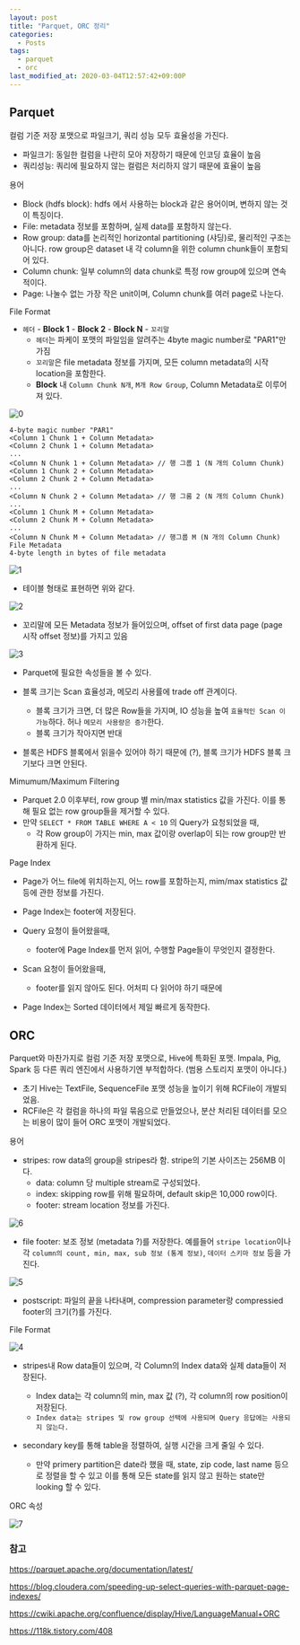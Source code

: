 ```yaml
---
layout: post
title: "Parquet, ORC 정리"
categories:
  - Posts
tags:
  - parquet
  - orc
last_modified_at: 2020-03-04T12:57:42+09:00P
---
```






## Parquet

컬럼 기준 저장 포맷으로 파일크기, 쿼리 성능 모두 효율성을 가진다.

- 파일크기: 동일한 컬럼을 나란히 모아 저장하기 때문에 인코딩 효율이 높음
- 쿼리성능: 쿼리에 필요하지 않는 컬럼은 처리하지 않기 때문에 효율이 높음



용어

- Block (hdfs block): hdfs 에서 사용하는 block과 같은 용어이며, 변하지 않는 것이 특징이다.
- File: metadata 정보를 포함하며, 실제 data를 포함하지 않는다.
- Row group: data를 논리적인 horizontal partitioning (샤딩)로, 물리적인 구조는 아니다. row group은 dataset 내 각 column을 위한 column chunk들이 포함되어 있다.
- Column chunk: 일부 column의 data chunk로 특정 row group에 있으며 연속적이다.
- Page:  나눌수 없는 가장 작은 unit이며, Column chunk를 여러 page로 나눈다.



File Format

- `헤더` - **Block 1** - **Block 2** - **Block N** - `꼬리말`
  - `헤더`는 파케이 포맷의 파일임을 알려주는 4byte magic number로 "PAR1"만 가짐
  - `꼬리말`은 file metadata 정보를 가지며, 모든 column metadata의 시작 location을 포함한다.
  - **Block** 내 `Column Chunk N개`, `M개 Row Group`, Column Metadata로 이루어져 있다.

![0](https://user-images.githubusercontent.com/22383120/76186044-77fa9400-6214-11ea-97c4-44fb1c787ac7.PNG)

```
4-byte magic number "PAR1"
<Column 1 Chunk 1 + Column Metadata>
<Column 2 Chunk 1 + Column Metadata>
...
<Column N Chunk 1 + Column Metadata> // 행 그룹 1 (N 개의 Column Chunk)
<Column 1 Chunk 2 + Column Metadata>
<Column 2 Chunk 2 + Column Metadata>
...
<Column N Chunk 2 + Column Metadata> // 행 그룸 2 (N 개의 Column Chunk)
...
<Column 1 Chunk M + Column Metadata>
<Column 2 Chunk M + Column Metadata>
...
<Column N Chunk M + Column Metadata> // 행그룹 M (N 개의 Column Chunk)
File Metadata
4-byte length in bytes of file metadata
```

![1](https://user-images.githubusercontent.com/22383120/76186043-7761fd80-6214-11ea-9996-aef642944a09.PNG)

- 테이블 형태로 표현하면 위와 같다.

![2](https://user-images.githubusercontent.com/22383120/76186041-7630d080-6214-11ea-9288-3c848a4545e1.PNG)



- 꼬리말에 모든 Metadata 정보가 들어있으며, offset of first data page (page 시작 offset 정보)를 가지고 있음



![3](https://user-images.githubusercontent.com/22383120/76186042-7761fd80-6214-11ea-96ca-575167377d1a.PNG)

- Parquet에 필요한 속성들을 볼 수 있다.

- 블록 크기는 Scan 효율성과, 메모리 사용률에 trade off 관계이다.
  - 블록 크기가 크면, 더 많은 Row들을 가지며, IO 성능을 높여 `효율적인 Scan 이 가능`하다. 허나 `메모리 사용량은 증가`한다.
  - 블록 크기가 작아지면 반대
- 블록은 HDFS 블록에서 읽을수 있어야 하기 때문에 (?), 블록 크기가 HDFS 블록 크기보다 크면 안된다.



Mimumum/Maximum Filtering

- Parquet 2.0 이후부터, row group 별 min/max statistics 값을 가진다. 이를 통해 필요 없는 row group들을 제거할 수 있다.
- 만약 `SELECT * FROM TABLE WHERE A < 10` 의 Query가 요청되었을 때, 
  - 각 Row group이 가지는 min, max 값이랑 overlap이 되는 row group만 반환하게 된다.



Page Index

- Page가 어느 file에 위치하는지, 어느 row를 포함하는지, mim/max statistics 값 등에 관한 정보를 가진다.
- Page Index는 footer에 저장된다.

- Query 요청이 들어왔을때,
  - footer에 Page Index를 먼저 읽어, 수행할 Page들이 무엇인지 결정한다.
- Scan 요청이 들어왔을때,
  - footer를 읽지 않아도 된다. 어처피 다 읽어야 하기 때문에
- Page Index는 Sorted 데이터에서 제일 빠르게 동작한다. 



## ORC

Parquet와 마찬가지로 컬럼 기준 저장 포맷으로, Hive에 특화된 포맷. Impala, Pig, Spark 등 다른 쿼리 엔진에서 사용하기엔 부적합하다. (범용 스토리지 포맷이 아니다.)

- 초기 Hive는 TextFile, SequenceFile 포맷 성능을 높이기 위해 RCFile이 개발되었음.
- RCFile은 각 컬럼을 하나의 파일 묶음으로 만들었으나, 분산 처리된 데이터를 모으는 비용이 많이 들어 ORC 포맷이 개발되었다.



용어

- stripes: row data의 group을 stripes라 함. stripe의 기본 사이즈는 256MB 이다.
  - data: column 당 multiple stream로 구성되었다.
  - index: skipping row를 위해 필요하며, default skip은 10,000 row이다.
  - footer: stream location 정보를 가진다.

![6](https://user-images.githubusercontent.com/22383120/76189519-44bd0280-621e-11ea-96b2-7fb18be721b1.PNG)

- file footer: 보조 정보 (metadata ?)를 저장한다. 예를들어 `stripe location`이나 각 `column의 count, min, max, sub 정보 (통계 정보)`, `데이터 스키마 정보` 등을 가진다.

![5](https://user-images.githubusercontent.com/22383120/76189522-45ee2f80-621e-11ea-9b01-a486904fc165.PNG)

- postscript: 파일의 끝을 나타내며, compression parameter랑 compressied footer의 크기(?)를 가진다.



File Format

![4](https://user-images.githubusercontent.com/22383120/76189535-50102e00-621e-11ea-8366-d2253d487e80.PNG)

- stripes내 Row data들이 있으며, 각 Column의 Index data와 실제 data들이 저장된다.
  - Index data는 각 column의 min, max 값 (?), 각 column의 row position이 저장된다.
  - `Index data는 stripes 및 row group 선택에 사용되며 Query 응답에는 사용되지 않는다.`

- secondary key를 통해 table을 정렬하여, 실행 시간을 크게 줄일 수 있다.
  - 만약 primery partition은 date라 했을 때, state, zip code, last name 등으로 정렬을 할 수 있고 이를 통해 모든 state를 읽지 않고 원하는 state만 looking 할 수 있다.



ORC 속성

![7](https://user-images.githubusercontent.com/22383120/76189625-851c8080-621e-11ea-872a-7f2b7bd464f8.PNG)





### 참고

https://parquet.apache.org/documentation/latest/

https://blog.cloudera.com/speeding-up-select-queries-with-parquet-page-indexes/

https://cwiki.apache.org/confluence/display/Hive/LanguageManual+ORC

https://118k.tistory.com/408
